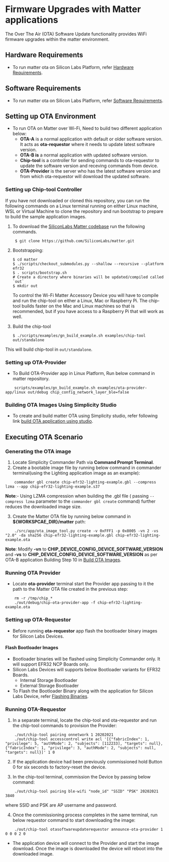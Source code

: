 # Firmware Upgrades with Matter applications

The Over The Air (OTA) Software Update functionality provides WiFi firmware upgrades within the matter environment.

## Hardware Requirements

- To run matter ota on Silicon Labs Platform, refer [Hardware Requirements](/matter/<docspace-docleaf-version>/matter-prerequisites/hardware-requirements).

## Software Requirements

- To run matter ota on Silicon Labs Platform, refer [Software Requirements](/matter/<docspace-docleaf-version>/matter-prerequisites/software-requirements).

## Setting up OTA Environment

- To run OTA on Matter over Wi-Fi, Need to build two different application below:
  - **OTA-A** is a normal application with default or older software version. It acts as **ota-requestor** where it needs to update latest software version.
  - **OTA-B is** a normal application with updated software version.
  - **Chip-tool** is a controller for sending commands to ota-requestor to update the software version and receving commands from device.
  - **OTA-Provider** is the server who has the latest software version and from which ota-requestor will download the updated software.

### Setting up Chip-tool Controller

If you have not downloaded or cloned this repository, you can run the following
commands on a Linux terminal running on either Linux machine, WSL or Virtual
Machine to clone the repository and run bootstrap to prepare to build the sample
application images.

1. To download the [SiliconLabs Matter codebase](https://github.com/SiliconLabs/matter.git) run the following commands.

    ```shell
     $ git clone https://github.com/SiliconLabs/matter.git
    ```

2. Bootstrapping:

    ```shell
    $ cd matter
    $ ./scripts/checkout_submodules.py --shallow --recursive --platform efr32
    $ . scripts/bootstrap.sh
    # Create a directory where binaries will be updated/compiled called `out`
    $ mkdir out
    ```

    To control the Wi-Fi Matter Accessory Device you will have to compile and run the chip-tool on either a Linux, Mac or Raspberry Pi. The chip-tool builds faster on the Mac and Linux machines so that is recommended, but if you have access to a Raspberry Pi that will work as well.

3. Build the chip-tool

    ```shell
    $ ./scripts/examples/gn_build_example.sh examples/chip-tool out/standalone
    ```

This will build chip-tool in `out/standalone`.

### Setting up OTA-Provider

- To Build OTA-Provider app in Linux Platform, Run below command in matter repository.

```shell
    scripts/examples/gn_build_example.sh examples/ota-provider-app/linux out/debug chip_config_network_layer_ble=false
```

### Building OTA Images Using Simplicity Studio

- To create and build matter OTA using Simplicity studio, refer following link [build OTA application using studio](./05-ota-wifi-project.md).

## Executing OTA Scenario

### Generating the OTA image

1. Locate Simplicity Commander Path via **Command Prompt Terminal**.
2. Create a bootable image file by running below command in commander terminal(using the Lighting application image as an
example):

```shell
    commander gbl create chip-efr32-lighting-example.gbl --compress lzma --app chip-efr32-lighting-example.s37
```

**Note**:- Using LZMA compression when building the .gbl file ( passing `--compress lzma` parameter to the `commander gbl create` command) further reduces the downloaded image size.

3. Create the Matter OTA file by running below command in **${WORKSPCAE_DIR}/matter** path:

```shell
    ./src/app/ota_image_tool.py create -v 0xFFF1 -p 0x8005 -vn 2 -vs "2.0" -da sha256 chip-efr32-lighting-example.gbl chip-efr32-lighting-example.ota
```

**Note**: Modify **-vn** to **CHIP_DEVICE_CONFIG_DEVICE_SOFTWARE_VERSION** and **-vs** to **CHIP_DEVICE_CONFIG_DEVICE_SOFTWARE_VERSION** as per OTA-B application Building Step 10 in [Build OTA Images](./05-ota-wifi-project.md).

### Running OTA Provider

- Locate **ota-provider** terminal start the Provider app passing to it the path to the Matter OTA file created in the previous step:

```shell
    rm -r /tmp/chip_*
    ./out/debug/chip-ota-provider-app -f chip-efr32-lighting-example.ota
```

### Setting up OTA-Requestor

- Before running **ota-requestor** app flash the bootloader binary images for Silicon Labs Devices.

#### Flash Bootloader Images

- Bootloader binaries will be flashed using Simplicity Commander only. It will support EFR32 NCP Boards only.
- Silicon Labs Devices will supports below Bootloader variants for EFR32 Boards.
  - Internal Storage Bootloader
  - External Storage Bootloader
- To Flash the Bootloader Binary along with the application for Silicon Labs Device, refer [Flashing Binaries](/matter/<docspace-docleaf-version>/matter-wifi-run-demo/flashing-using-commander.md).

### Running OTA-Requestor

1. In a separate terminal, locate the chip-tool and ota-requestor and run the chip-tool commands to provision the Provider:

```shell
    ./out/chip-tool pairing onnetwork 1 20202021
    ./out/chip-tool accesscontrol write acl '[{"fabricIndex": 1, "privilege": 5, "authMode": 2, "subjects": [112233], "targets": null}, {"fabricIndex": 1, "privilege": 3, "authMode": 2, "subjects": null, "targets": null}]' 1 0
```

2. If the application device had been previously commissioned hold Button 0 for six seconds to factory-reset the device.

3. In the chip-tool terminal, commission the Device by passing below command:

```shell
    ./out/chip-tool pairing ble-wifi "node_id" "SSID" "PSK" 20202021 3840
```

where SSID and PSK are AP username and password.

4. Once the commissioning process completes in the same terminal, run below requestor command to start downloading the image:

```shell
    ./out/chip-tool otasoftwareupdaterequestor announce-ota-provider 1 0 0 0 2 0
```

- The application device will connect to the Provider and start the image download. Once the image is downloaded the device will reboot into the downloaded image.
